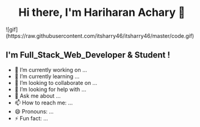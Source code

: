 <h1 align="center">Hi there, I'm Hariharan Achary 👋</h1

<p align="center">![gif](https://raw.githubusercontent.com/itsharry46/itsharry46/master/code.gif)</p>


## I'm Full_Stack_Web_Developer & Student !

- 🔭 I’m currently working on ...
- 🌱 I’m currently learning ...
- 👯 I’m looking to collaborate on ...
- 🤔 I’m looking for help with ...
- 💬 Ask me about ...
- 📫 How to reach me: ...
- 😄 Pronouns: ...
- ⚡ Fun fact: ...


